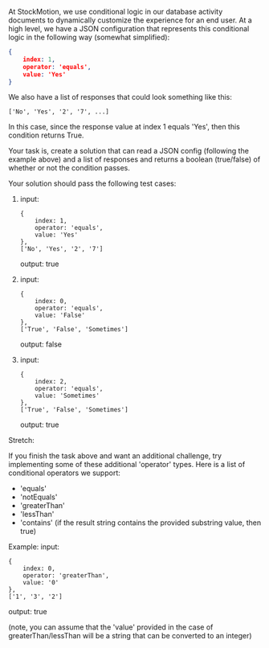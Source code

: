 At StockMotion, we use conditional logic in our database activity documents to dynamically customize the experience for an end user. At a high level, we have a JSON configuration that represents this conditional logic in the following way (somewhat simplified):

```json
{
    index: 1,
    operator: 'equals',
    value: 'Yes'
}
```

We also have a list of responses that could look something like this:

```
['No', 'Yes', '2', '7', ...]
```

In this case, since the response value at index 1 equals 'Yes', then this condition returns True.

Your task is, create a solution that can read a JSON config (following the example above) and a list of responses
and returns a boolean (true/false) of whether or not the condition passes.

Your solution should pass the following test cases:

1.
    input:
    ```
    {
        index: 1,
        operator: 'equals',
        value: 'Yes'
    },
    ['No', 'Yes', '2', '7']
    ```

    output: true


2.
    input:
    ```
    {
        index: 0,
        operator: 'equals',
        value: 'False'
    },
    ['True', 'False', 'Sometimes']
    ```

    output: false

3.
    input:
    ```
    {
        index: 2,
        operator: 'equals',
        value: 'Sometimes'
    },
    ['True', 'False', 'Sometimes']
    ```

    output: true


Stretch:

If you finish the task above and want an additional challenge, try implementing some of these
additional 'operator' types. Here is a list of conditional operators we support:

- 'equals'
- 'notEquals'
- 'greaterThan'
- 'lessThan'
- 'contains' (if the result string contains the provided substring value, then true)

Example:
input:
```
{
    index: 0,
    operator: 'greaterThan',
    value: '0'
},
['1', '3', '2']
```

output: true

(note, you can assume that the 'value' provided in the case of greaterThan/lessThan will be a string
that can be converted to an integer)